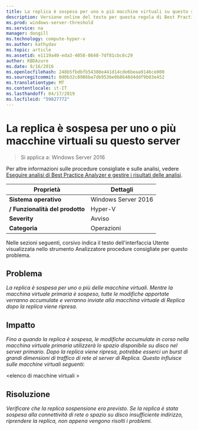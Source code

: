 ```yaml
---
title: La replica è sospesa per uno o più macchine virtuali su questo server
description: Versione online del testo per questa regola di Best Practices Analyzer.
ms.prod: windows-server-threshold
ms.service: na
manager: dongill
ms.technology: compute-hyper-v
ms.author: kathydav
ms.topic: article
ms.assetid: e1119a40-eda3-4058-8648-7df81cbc6c29
author: KBDAzure
ms.date: 8/16/2016
ms.openlocfilehash: 248b5fbdbfb54380e441d14cde6beaa9146ce800
ms.sourcegitcommit: 0d0b32c8986ba7db9536e0b8648d4ddf9b03e452
ms.translationtype: MT
ms.contentlocale: it-IT
ms.lasthandoff: 04/17/2019
ms.locfileid: "59827772"
---
```

# <a name="replication-is-paused-for-one-or-more-virtual-machines-on-this-server"></a>La replica è sospesa per uno o più macchine virtuali su questo server

>Si applica a: Windows Server 2016

Per altre informazioni sulle procedure consigliate e sulle analisi, vedere [Eseguire analisi di Best Practice Analyzer e gestire i risultati delle analisi](https://go.microsoft.com/fwlink/p/?LinkID=223177).  
  
|Proprietà|Dettagli|  
|-|-|  
|**Sistema operativo**|Windows Server 2016|  
|**/ Funzionalità del prodotto**|Hyper-V|  
|**Severity**|Avviso|  
|**Categoria**|Operazioni|  
  
Nelle sezioni seguenti, corsivo indica il testo dell'interfaccia Utente visualizzata nello strumento Analizzatore procedure consigliate per questo problema.  
  
## <a name="issue"></a>Problema  
*La replica è sospesa per uno o più delle macchine virtuali. Mentre la macchina virtuale primaria è sospeso, tutte le modifiche apportate verranno accumulate e verranno inviate alla macchina virtuale di Replica dopo la replica viene ripresa.*  
  
## <a name="impact"></a>Impatto  
*Fino a quando la replica è sospesa, le modifiche accumulate in corso nella macchina virtuale primaria utilizzerà lo spazio disponibile su disco nel server primario. Dopo la replica viene ripresa, potrebbe esserci un burst di grandi dimensioni di traffico di rete al server di Replica. Questo influisce sulle macchine virtuali seguenti:*  
  
\<elenco di macchine virtuali >  
  
## <a name="resolution"></a>Risoluzione  
*Verificare che la replica sospensione era previsto. Se la replica è stata sospesa alla connettività di rete o spazio su disco insufficiente indirizzo, riprendere la replica, non appena vengono risolti i problemi.*  
  


